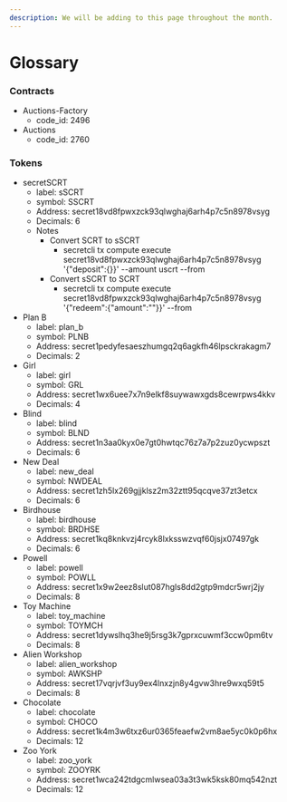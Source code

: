 ```yaml
---
description: We will be adding to this page throughout the month.
---
```


# Glossary

### Contracts

* Auctions-Factory
  * code\_id: 2496
* Auctions
  * code\_id: 2760

### Tokens

* secretSCRT
  * label: sSCRT
  * symbol: SSCRT
  * Address: secret18vd8fpwxzck93qlwghaj6arh4p7c5n8978vsyg
  * Decimals: 6
  * Notes
    * Convert SCRT to sSCRT
      * secretcli tx compute execute secret18vd8fpwxzck93qlwghaj6arh4p7c5n8978vsyg '{"deposit":{\}}' --amount uscrt --from
    * Convert sSCRT to SCRT
      * secretcli tx compute execute secret18vd8fpwxzck93qlwghaj6arh4p7c5n8978vsyg '{"redeem":{"amount":""\}}' --from
* Plan B
  * label: plan\_b
  * symbol: PLNB
  * Address: secret1pedyfesaeszhumgq2q6agkfh46lpsckrakagm7
  * Decimals: 2
* Girl
  * label: girl
  * symbol: GRL
  * Address: secret1wx6uee7x7n9elkf8suywawxgds8cewrpws4kkv
  * Decimals: 4
* Blind
  * label: blind
  * symbol: BLND
  * Address: secret1n3aa0kyx0e7gt0hwtqc76z7a7p2zuz0ycwpszt
  * Decimals: 6
* New Deal
  * label: new\_deal
  * symbol: NWDEAL
  * Address: secret1zh5lx269gjjklsz2m32ztt95qcqve37zt3etcx
  * Decimals: 6
* Birdhouse
  * label: birdhouse
  * symbol: BRDHSE
  * Address: secret1kq8knkvzj4rcyk8lxksswzvqf60jsjx07497gk
  * Decimals: 6
* Powell
  * label: powell
  * symbol: POWLL
  * Address: secret1x9w2eez8slut087hgls8dd2gtp9mdcr5wrj2jy
  * Decimals: 8
* Toy Machine
  * label: toy\_machine
  * symbol: TOYMCH
  * Address: secret1dywslhq3he9j5rsg3k7gprxcuwmf3ccw0pm6tv
  * Decimals: 8
* Alien Workshop
  * label: alien\_workshop
  * symbol: AWKSHP
  * Address: secret17vqrjvf3uy9ex4lnxzjn8y4gvw3hre9wxq59t5
  * Decimals: 8
* Chocolate
  * label: chocolate
  * symbol: CHOCO
  * Address: secret1k4m3w6txz6ur0365feaefw2vm8ae5yc0k0p6hx
  * Decimals: 12
* Zoo York
  * label: zoo\_york
  * symbol: ZOOYRK
  * Address: secret1wca242tdgcmlwsea03a3t3wk5ksk80mq542nzt
  * Decimals: 12

